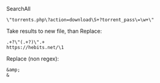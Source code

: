 SearchAll
```
\"torrents.php\?action=download\S+?torrent_pass\=\w+\"
```

Take results to new file, than Replace:
```
.+?\"(.+?)\".+
https://hebits.net/\1
```

Replace (non regex):
```
&amp;
&
```